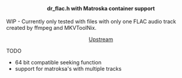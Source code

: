 <h4 align="center">dr_flac.h with Matroska container support</h4>

WIP - Currently only tested with files with only one FLAC audio track created by ffmpeg and MKVToolNix.

<p align="center">
    <a href="https://github.com/mackron/dr_libs">Upstream</a>
</p>

TODO 
- 64 bit compatible seeking function
- support for matroksa's with multiple tracks